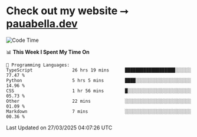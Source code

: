 # Check out my website ⭢ [pauabella.dev](https://pauabella.dev)

<!--START_SECTION:waka-->
![Code Time](http://img.shields.io/badge/Code%20Time-4%2C264%20hrs%2032%20mins-blue)

📊 **This Week I Spent My Time On** 

```text
💬 Programming Languages: 
TypeScript               26 hrs 19 mins      ███████████████████░░░░░░   77.47 % 
Python                   5 hrs 5 mins        ████░░░░░░░░░░░░░░░░░░░░░   14.96 % 
CSS                      1 hr 56 mins        █░░░░░░░░░░░░░░░░░░░░░░░░   05.73 % 
Other                    22 mins             ░░░░░░░░░░░░░░░░░░░░░░░░░   01.09 % 
Markdown                 7 mins              ░░░░░░░░░░░░░░░░░░░░░░░░░   00.36 % 
```


 Last Updated on 27/03/2025 04:07:26 UTC
<!--END_SECTION:waka-->
